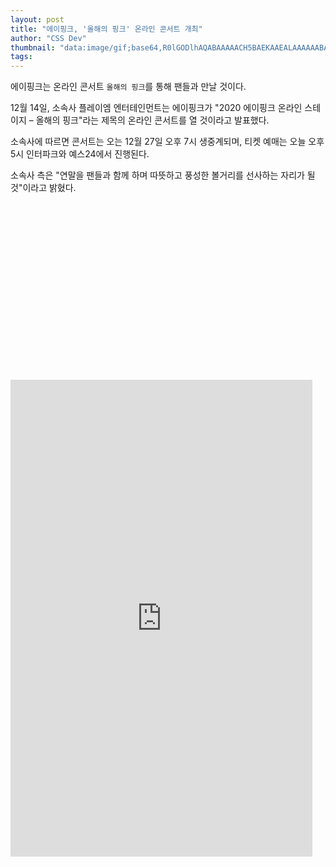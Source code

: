 ```yaml
---
layout: post
title: "에이핑크, '올해의 핑크' 온라인 콘서트 개최"
author: "CSS Dev"
thumbnail: "data:image/gif;base64,R0lGODlhAQABAAAAACH5BAEKAAEALAAAAAABAAEAAAICTAEAOw=="
tags: 
---
```



에이핑크는 온라인 콘서트 `올해의 핑크`를 통해 팬들과 만날 것이다.

12월 14일, 소속사 플레이엠 엔터테인먼트는 에이핑크가 "2020 에이핑크 온라인 스테이지 – 올해의 핑크"라는 제목의 온라인 콘서트를 열 것이라고 발표했다.

소속사에 따르면 콘서트는 오는 12월 27일 오후 7시 생중계되며, 티켓 예매는 오늘 오후 5시 인터파크와 예스24에서 진행된다.

소속사 측은 "연말을 팬들과 함께 하며 따뜻하고 풍성한 볼거리를 선사하는 자리가 될 것"이라고 밝혔다.


<div class="video_wrapper" style="padding-top: 56.25%;">
    <iframe id="twitter-widget-0" scrolling="no" frameborder="0" allowtransparency="true" allowfullscreen="true" class="" style="position: static; visibility: visible; width: 483px; height: 763px; display: block; flex-grow: 1;" title="Twitter Tweet" src="https://platform.twitter.com/embed/index.html?dnt=false&amp;embedId=twitter-widget-0&amp;frame=false&amp;hideCard=false&amp;hideThread=false&amp;id=1338358837993119744&amp;lang=en&amp;origin=https%3A%2F%2Fkpopchingu.com%2F2020%2F12%2F14%2Fapink-to-host-the-online-concert-pink-of-the-year%2F&amp;theme=light&amp;widgetsVersion=ed20a2b%3A1601588405575&amp;width=550px" data-tweet-id="1338358837993119744"></iframe>
</div>
